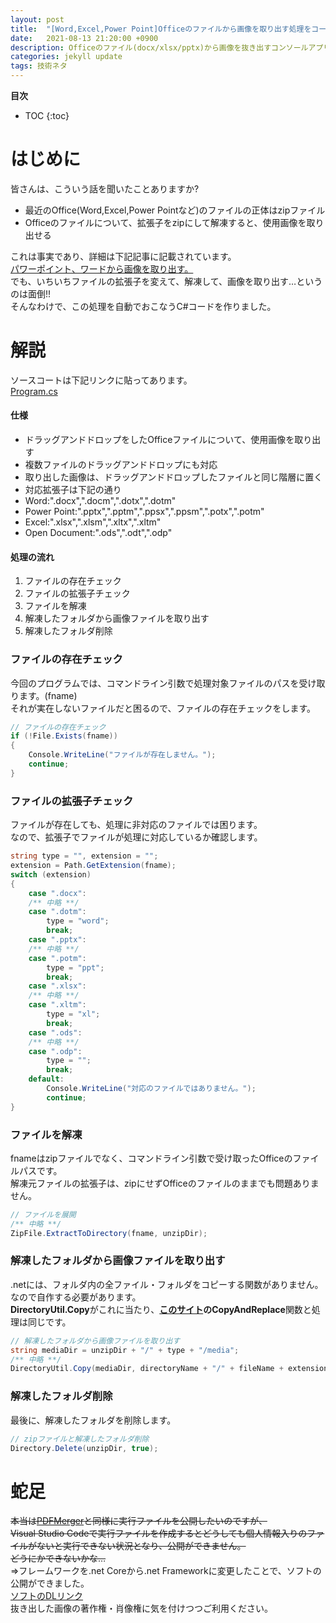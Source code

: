 ```yaml
---
layout: post
title:  "[Word,Excel,Power Point]Officeのファイルから画像を取り出す処理をコードで自動化"
date:   2021-08-13 21:20:00 +0900
description: Officeのファイル(docx/xlsx/pptx)から画像を抜き出すコンソールアプリ
categories: jekyll update
tags: 技術ネタ
---
```


**目次**
- TOC
{:toc}

# はじめに
皆さんは、こういう話を聞いたことありますか?

- 最近のOffice(Word,Excel,Power Pointなど)のファイルの正体はzipファイル
- Officeのファイルについて、拡張子をzipにして解凍すると、使用画像を取り出せる

これは事実であり、詳細は下記記事に記載されています。  
[パワーポイント、ワードから画像を取り出す。](https://qiita.com/msht0511/items/4f5b1552c92dddbc763d)  
でも、いちいちファイルの拡張子を変えて、解凍して、画像を取り出す…というのは面倒!!  
そんなわけで、この処理を自動でおこなうC#コードを作りました。  

# 解説
ソースコートは下記リンクに貼ってあります。  
[Program.cs](https://github.com/HagiAyato/OfficeImg/blob/main/OfficeImg/OfficeImg/Program.cs)

#### 仕様

- ドラッグアンドドロップをしたOfficeファイルについて、使用画像を取り出す
- 複数ファイルのドラッグアンドドロップにも対応
- 取り出した画像は、ドラッグアンドドロップしたファイルと同じ階層に置く
- 対応拡張子は下記の通り
 - Word:".docx",".docm",".dotx",".dotm"
 - Power Point:".pptx",".pptm",".ppsx",".ppsm",".potx",".potm"
 - Excel:".xlsx",".xlsm",".xltx",".xltm"
 - Open Document:".ods",".odt",".odp"

#### 処理の流れ

1. ファイルの存在チェック
1. ファイルの拡張子チェック
1. ファイルを解凍
1. 解凍したフォルダから画像ファイルを取り出す
1. 解凍したフォルダ削除

###  ファイルの存在チェック
今回のプログラムでは、コマンドライン引数で処理対象ファイルのパスを受け取ります。(fname)  
それが実在しないファイルだと困るので、ファイルの存在チェックをします。  

```Program.cs
// ファイルの存在チェック
if (!File.Exists(fname))
{
    Console.WriteLine("ファイルが存在しません。");
    continue;
}
```

###  ファイルの拡張子チェック
ファイルが存在しても、処理に非対応のファイルでは困ります。  
なので、拡張子でファイルが処理に対応しているか確認します。  

```Program.cs
string type = "", extension = "";
extension = Path.GetExtension(fname);
switch (extension)
{
    case ".docx":
    /** 中略 **/
    case ".dotm":
        type = "word";
        break;
    case ".pptx":
    /** 中略 **/
    case ".potm":
        type = "ppt";
        break;
    case ".xlsx":
    /** 中略 **/
    case ".xltm":
        type = "xl";
        break;
    case ".ods":
    /** 中略 **/
    case ".odp":
        type = "";
        break;
    default:
        Console.WriteLine("対応のファイルではありません。");
        continue;
}
```

### ファイルを解凍

fnameはzipファイルでなく、コマンドライン引数で受け取ったOfficeのファイルパスです。  
解凍元ファイルの拡張子は、zipにせずOfficeのファイルのままでも問題ありません。  

```Program.cs
// ファイルを展開
/** 中略 **/
ZipFile.ExtractToDirectory(fname, unzipDir);
```

### 解凍したフォルダから画像ファイルを取り出す

.netには、フォルダ内の全ファイル・フォルダをコピーする関数がありません。  
なので自作する必要があります。  
**DirectoryUtil.Copy**がこれに当たり、**[このサイト](https://kan-kikuchi.hatenablog.com/entry/DirectoryProcessor)**の**CopyAndReplace**関数と処理は同じです。  

```Program.cs
// 解凍したフォルダから画像ファイルを取り出す
string mediaDir = unzipDir + "/" + type + "/media";
/** 中略 **/
DirectoryUtil.Copy(mediaDir, directoryName + "/" + fileName + extension + "_media");
```

### 解凍したフォルダ削除

最後に、解凍したフォルダを削除します。

```Program.cs
// zipファイルと解凍したフォルダ削除
Directory.Delete(unzipDir, true);
```

# 蛇足
~~本当は[PDFMerger](https://qiita.com/hagii-x/items/7f5d928f36b9cc68dc00)と同様に実行ファイルを公開したいのですが、  
Visual Studio Codeで実行ファイルを作成するとどうしても個人情報入りのファイルがないと実行できない状況となり、公開ができません。  
どうにかできないかな…~~  
⇒フレームワークを.net Coreから.net Frameworkに変更したことで、ソフトの公開ができました。  
[ソフトのDLリンク](https://github.com/HagiAyato/OfficeImg/releases/)  
抜き出した画像の著作権・肖像権に気を付けつつご利用ください。  
